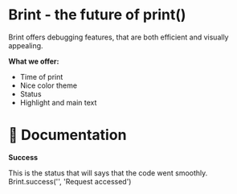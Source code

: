 # Brint - the future of print()
Brint offers debugging features, that are both efficient and visually appealing. 

**What we offer:**
* Time of print
* Nice color theme
* Status
* Highlight and main text


# 📖 Documentation
**Success**

This is the status that will says that the code went smoothly.
Brint.success('', 'Request accessed')
